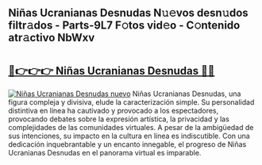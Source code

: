 ## Niñas Ucranianas Desnudas N𝚞𝚎vos desn𝚞dos filtr𝚊dos - Parts-9L7 F𝚘tos vid𝚎o - C𝚘ntenido atr𝚊ctivo NbWxv

# <h2><a href="http://mb8bia.tromn.icu/?c=Ni%c3%b1as+Ucranianas+Desnudas">🔗👉👉👉 Niñas Ucranianas Desnudas 🔗🔗</a></h2>

[![Niñas Ucranianas Desnudas nuevo](https://i.imgur.com/pEAQMta.gif)](http://mb8bia.tromn.icu/?c=Ni%c3%b1as+Ucranianas+Desnudas)
Niñas Ucranianas Desnudas, una figura compleja y divisiva, elude la caracterización simple. Su personalidad distintiva en línea ha cautivado y provocado a los espectadores, provocando debates sobre la expresión artística, la privacidad y las complejidades de las comunidades virtuales. A pesar de la ambigüedad de sus intenciones, su impacto en la cultura en línea es indiscutible. Con una dedicación inquebrantable y un encanto innegable, el progreso de Niñas Ucranianas Desnudas en el panorama virtual es imparable.
